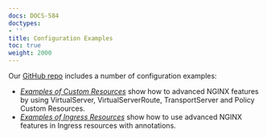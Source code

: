 ```yaml
---
docs: DOCS-584
doctypes:
- ''
title: Configuration Examples
toc: true
weight: 2000
---
```


Our [GitHub repo](https://github.com/nginxinc/kubernetes-ingress) includes a number of configuration examples:

- [*Examples of Custom Resources*](https://github.com/nginxinc/kubernetes-ingress/tree/v3.5.0/examples/custom-resources) show how to advanced NGINX features by using VirtualServer, VirtualServerRoute, TransportServer and Policy Custom Resources.
- [*Examples of Ingress Resources*](https://github.com/nginxinc/kubernetes-ingress/tree/v3.5.0/examples/ingress-resources) show how to use advanced NGINX features in Ingress resources with annotations.
